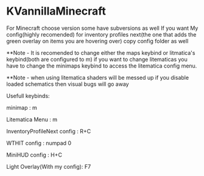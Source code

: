 # KVannillaMinecraft
For Minecraft  choose version some have subversions as well
If you want My config(highly recomended) for inventory profiles next(the one that adds the green overlay on items you are hovering over) copy config folder as well

**Note - It is recomended to change either the maps keybind or litmatica's keybind(both are configured to m) if you want to change litematicas you have to change the minimaps keybind to access the litematica config menu.

**Note - when using litematica shaders will be messed up if you disable loaded schematics then visual bugs will go away

Usefull keybinds:

minimap : m

Litematica Menu : m

InventoryProfileNext config : R+C

WTHIT config : numpad 0

MiniHUD config : H+C

Light Overlay(With my config): F7

